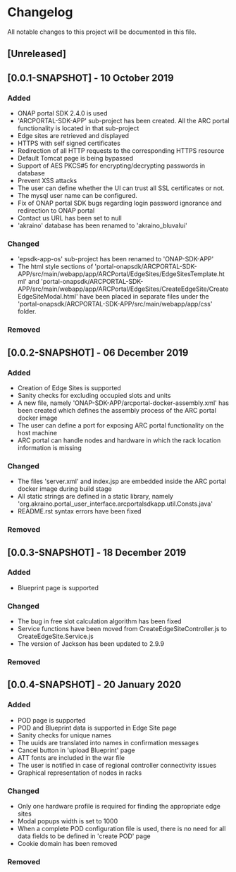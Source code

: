 # Changelog
All notable changes to this project will be documented in this file.

## [Unreleased]

## [0.0.1-SNAPSHOT] - 10 October 2019
### Added
- ONAP portal SDK 2.4.0 is used
- 'ARCPORTAL-SDK-APP' sub-project has been created. All the ARC portal functionality is located in that sub-project
- Edge sites are retrieved and displayed
- HTTPS with self signed certificates
- Redirection of all HTTP requests to the corresponding HTTPS resource
- Default Tomcat page is being bypassed
- Support of AES PKCS#5 for encrypting/decrypting passwords in database
- Prevent XSS attacks
- The user can define whether the UI can trust all SSL certificates or not.
- The mysql user name can be configured.
- Fix of ONAP portal SDK bugs regarding login password ignorance and redirection to ONAP portal
- Contact us URL has been set to null
- 'akraino' database has been renamed to 'akraino_bluvalui'

### Changed
- 'epsdk-app-os' sub-project has been renamed to 'ONAP-SDK-APP'
- The html style sections of 'portal-onapsdk/ARCPORTAL-SDK-APP/src/main/webapp/app/ARCPortal/EdgeSites/EdgeSitesTemplate.html' and 'portal-onapsdk/ARCPORTAL-SDK-APP/src/main/webapp/app/ARCPortal/EdgeSites/CreateEdgeSite/CreateEdgeSiteModal.html' have been placed in separate files under the 'portal-onapsdk/ARCPORTAL-SDK-APP/src/main/webapp/app/css' folder.

### Removed

## [0.0.2-SNAPSHOT] - 06 December 2019
### Added
- Creation of Edge Sites is supported
- Sanity checks for excluding occupied slots and units
- A new file, namely 'ONAP-SDK-APP/arcportal-docker-assembly.xml' has been created which defines the assembly process of the ARC portal docker image
- The user can define a port for exposing ARC portal functionality on the host machine
- ARC portal can handle nodes and hardware in which the rack location information is missing

### Changed
- The files 'server.xml' and index.jsp are embedded inside the ARC portal docker image during build stage
- All static strings are defined in a static library, namely 'org.akraino.portal_user_interface.arcportalsdkapp.util.Consts.java'
- README.rst syntax errors have been fixed

### Removed

## [0.0.3-SNAPSHOT] - 18 December 2019
### Added
- Blueprint page is supported

### Changed
- The bug in free slot calculation algorithm has been fixed
- Service functions have been moved from CreateEdgeSiteController.js to CreateEdgeSite.Service.js
- The version of Jackson has been updated to 2.9.9

### Removed

## [0.0.4-SNAPSHOT] - 20 January 2020
### Added
- POD page is supported
- POD and Blueprint data is supported in Edge Site page
- Sanity checks for unique names
- The uuids are translated into names in confirmation messages
- Cancel button in 'upload Blueprint' page
- ATT fonts are included in the war file
- The user is notified in case of regional controller connectivity issues
- Graphical representation of nodes in racks

### Changed
- Only one hardware profile is required for finding the appropriate edge sites
- Modal popups width is set to 1000
- When a complete POD configuration file is used, there is no need for all data fields to be defined in 'create POD' page
- Cookie domain has been removed

### Removed
